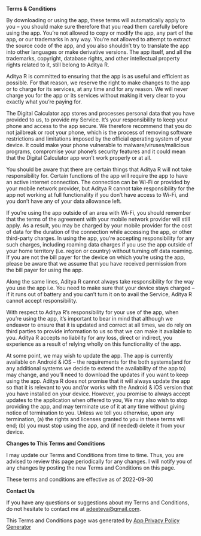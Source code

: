 **Terms & Conditions**

By downloading or using the app, these terms will automatically apply to you – you should make sure therefore that you read them carefully before using the app. You’re not allowed to copy or modify the app, any part of the app, or our trademarks in any way. You’re not allowed to attempt to extract the source code of the app, and you also shouldn’t try to translate the app into other languages or make derivative versions. The app itself, and all the trademarks, copyright, database rights, and other intellectual property rights related to it, still belong to Aditya R.

Aditya R is committed to ensuring that the app is as useful and efficient as possible. For that reason, we reserve the right to make changes to the app or to charge for its services, at any time and for any reason. We will never charge you for the app or its services without making it very clear to you exactly what you’re paying for.

The Digital Calculator app stores and processes personal data that you have provided to us, to provide my Service. It’s your responsibility to keep your phone and access to the app secure. We therefore recommend that you do not jailbreak or root your phone, which is the process of removing software restrictions and limitations imposed by the official operating system of your device. It could make your phone vulnerable to malware/viruses/malicious programs, compromise your phone’s security features and it could mean that the Digital Calculator app won’t work properly or at all.

You should be aware that there are certain things that Aditya R will not take responsibility for. Certain functions of the app will require the app to have an active internet connection. The connection can be Wi-Fi or provided by your mobile network provider, but Aditya R cannot take responsibility for the app not working at full functionality if you don’t have access to Wi-Fi, and you don’t have any of your data allowance left.

If you’re using the app outside of an area with Wi-Fi, you should remember that the terms of the agreement with your mobile network provider will still apply. As a result, you may be charged by your mobile provider for the cost of data for the duration of the connection while accessing the app, or other third-party charges. In using the app, you’re accepting responsibility for any such charges, including roaming data charges if you use the app outside of your home territory (i.e. region or country) without turning off data roaming. If you are not the bill payer for the device on which you’re using the app, please be aware that we assume that you have received permission from the bill payer for using the app.

Along the same lines, Aditya R cannot always take responsibility for the way you use the app i.e. You need to make sure that your device stays charged – if it runs out of battery and you can’t turn it on to avail the Service, Aditya R cannot accept responsibility.

With respect to Aditya R’s responsibility for your use of the app, when you’re using the app, it’s important to bear in mind that although we endeavor to ensure that it is updated and correct at all times, we do rely on third parties to provide information to us so that we can make it available to you. Aditya R accepts no liability for any loss, direct or indirect, you experience as a result of relying wholly on this functionality of the app.

At some point, we may wish to update the app. The app is currently available on Android & iOS – the requirements for the both systems(and for any additional systems we decide to extend the availability of the app to) may change, and you’ll need to download the updates if you want to keep using the app. Aditya R does not promise that it will always update the app so that it is relevant to you and/or works with the Android & iOS version that you have installed on your device. However, you promise to always accept updates to the application when offered to you, We may also wish to stop providing the app, and may terminate use of it at any time without giving notice of termination to you. Unless we tell you otherwise, upon any termination, (a) the rights and licenses granted to you in these terms will end; (b) you must stop using the app, and (if needed) delete it from your device.

**Changes to This Terms and Conditions**

I may update our Terms and Conditions from time to time. Thus, you are advised to review this page periodically for any changes. I will notify you of any changes by posting the new Terms and Conditions on this page.

These terms and conditions are effective as of 2022-09-30

**Contact Us**

If you have any questions or suggestions about my Terms and Conditions, do not hesitate to contact me at adeeteya@gmail.com.

This Terms and Conditions page was generated by [App Privacy Policy Generator](https://app-privacy-policy-generator.nisrulz.com/)